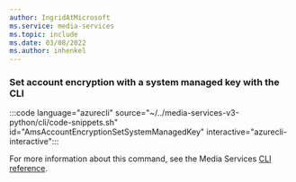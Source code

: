 ```yaml
---
author: IngridAtMicrosoft
ms.service: media-services 
ms.topic: include
ms.date: 03/08/2022
ms.author: inhenkel
---
```


<!--Set account encryption with a system managed key-->

### Set account encryption with a system managed key with the CLI

:::code language="azurecli" source="~/../media-services-v3-python/cli/code-snippets.sh" id="AmsAccountEncryptionSetSystemManagedKey" interactive="azurecli-interactive":::

For more information about this command, see the Media Services [CLI reference](/cli/azure/ams/account/encryption?view=azure-cli-latest#az-ams-account-encryption-set).
